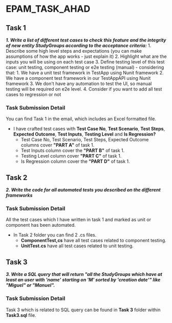 # EPAM_TASK_AHAD

## Task 1
***1.	Write a list of different test cases to check this feature and the integrity of new entity StudyGroups according to the acceptance criteria:***
      1. Describe some high level steps and expectations (you can make assumptions of how the app works - just explain it)
      2. Highlight what are the inputs you will be using on each test case
      3. Define testing level of this test case: unit testing, component testing or e2e testing (manual) - considering that:
            1. We have a unit test framework in TestApp using Nunit framework
            2. We have a component test framework in our TestAppAPI using Nunit framework
            3. We don't have any automation to test the UI, so manual testing will be required on e2e level.
      4. Consider if you want to add all test cases to regression or not
   
### Task Submission Detail
You can find Task 1 in the email, which includes an Excel formatted file.
* I have crafted test cases with **Test Case No**, **Test Scenario**, **Test Steps**, **Expected Outcome**, **Test Inputs**, **Testing Level** and **Is Regression?**
  * Test Case No, Test Scenario, Test Steps, Expected Outcome columns cover **"PART A"** of task 1.
  * Test Inputs column cover the **"PART B"** of task 1.
  * Testing Level column cover **"PART C"** of task 1.
  * Is Regression column cover the **"PART D"** of task 1.

## Task 2
***2. Write the code for all automated tests you described on the different frameworks***

### Task Submission Detail
All the test cases which I have written in task 1 and marked as unit or component has been automated.
* In Task 2 folder you can find 2 .cs files.
  * **ComponentTest,cs** have all test cases related to component testing.
  * **UnitTest.cs** have all test cases related to unit testing.

## Task 3
***3. Write a SQL query that will return "all the StudyGroups which have at least an user with 'name' starting on 'M' sorted by 'creation date'" like "Miguel" or "Manuel".***

### Task Submission Detail
Task 3 which is related to SQL query can be found in **Task 3** folder within **Task3.sql** file.
